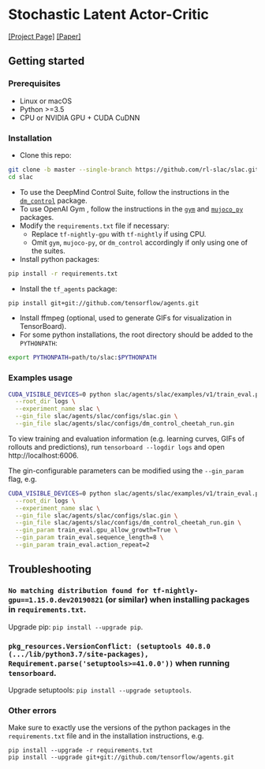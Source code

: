 # Stochastic Latent Actor-Critic
[[Project Page]](https://rl-slac.github.io/slac/) [[Paper]](https://openreview.net/forum?id=HJxDugSFDB)

## Getting started ###
### Prerequisites
- Linux or macOS
- Python >=3.5
- CPU or NVIDIA GPU + CUDA CuDNN

### Installation
- Clone this repo:
```bash
git clone -b master --single-branch https://github.com/rl-slac/slac.git
cd slac
```
- To use the DeepMind Control Suite, follow the instructions in the [`dm_control`](https://github.com/deepmind/dm_control) package.
- To use OpenAI Gym , follow the instructions in the [`gym`](https://github.com/openai/gym) and [`mujoco_py`](https://github.com/openai/mujoco-py) packages.
- Modify the `requirements.txt` file if necessary:
  - Replace `tf-nightly-gpu` with `tf-nightly` if using CPU.
  - Omit `gym`, `mujoco-py`, or `dm_control` accordingly if only using one of the suites.
- Install python packages:
```bash
pip install -r requirements.txt
```
- Install the `tf_agents` package:
```bash
pip install git+git://github.com/tensorflow/agents.git
```
- Install ffmpeg (optional, used to generate GIFs for visualization in TensorBoard).
- For some python installations, the root directory should be added to the `PYTHONPATH`:
```bash
export PYTHONPATH=path/to/slac:$PYTHONPATH
```

### Examples usage
```bash
CUDA_VISIBLE_DEVICES=0 python slac/agents/slac/examples/v1/train_eval.py \
  --root_dir logs \
  --experiment_name slac \
  --gin_file slac/agents/slac/configs/slac.gin \
  --gin_file slac/agents/slac/configs/dm_control_cheetah_run.gin
```
To view training and evaluation information (e.g. learning curves, GIFs of rollouts and predictions), run `tensorboard --logdir logs` and open http://localhost:6006. 

The gin-configurable parameters can be modified using the `--gin_param` flag, e.g. 
```bash
CUDA_VISIBLE_DEVICES=0 python slac/agents/slac/examples/v1/train_eval.py \
  --root_dir logs \
  --experiment_name slac \
  --gin_file slac/agents/slac/configs/slac.gin \
  --gin_file slac/agents/slac/configs/dm_control_cheetah_run.gin \
  --gin_param train_eval.gpu_allow_growth=True \
  --gin_param train_eval.sequence_length=8 \
  --gin_param train_eval.action_repeat=2
```

## Troubleshooting
### `No matching distribution found for tf-nightly-gpu==1.15.0.dev20190821` (or similar) when installing packages in `requirements.txt`.
Upgrade pip: `pip install --upgrade pip`.

### `pkg_resources.VersionConflict: (setuptools 40.8.0 (.../lib/python3.7/site-packages), Requirement.parse('setuptools>=41.0.0'))` when running `tensorboard`.
Upgrade setuptools: `pip install --upgrade setuptools`.

### Other errors
Make sure to exactly use the versions of the python packages in the `requirements.txt` file and in the installation instructions, e.g.
```
pip install --upgrade -r requirements.txt
pip install --upgrade git+git://github.com/tensorflow/agents.git
```
